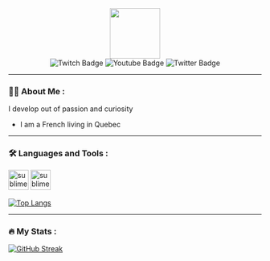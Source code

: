 <div id="header" align="center">
	<img src="https://avatars.githubusercontent.com/u/21962065?v=4" width="100"/>
</div>

<div id="badges" align="center">
	<img src="https://img.shields.io/badge/Twitch-purple?style=for-the-badge&logo=twitch&logoColor=white" alt="Twitch Badge"/>
	<img src="https://img.shields.io/badge/YouTube-red?style=for-the-badge&logo=youtube&logoColor=white" alt="Youtube Badge"/>
	<img src="https://img.shields.io/badge/Twitter-blue?style=for-the-badge&logo=twitter&logoColor=white" alt="Twitter Badge"/>
</div>

<div id="badge2" align="center">
	<img src="https://komarev.com/ghpvc/?username=clementlapizza&style=flat-square&color=blue" alt=""/>
</div>

---

### :man_technologist: About Me :
I develop out of passion and curiosity
- I am a French living in Quebec

---

### :hammer_and_wrench: Languages and Tools :
<div>
	<img width="40" height="40" alt="sublime text" src="https://upload.wikimedia.org/wikipedia/en/thumb/d/d2/Sublime_Text_3_logo.png/150px-Sublime_Text_3_logo.png">
	<img width="40" height="40" alt="sublime merge" src="https://1.bp.blogspot.com/-_YIEEn5rmdc/XtMvatwaRkI/AAAAAAAAT-s/BGQhnk5R7Fo0RG7UO652Ze4OEtq_aZBuwCLcBGAsYHQ/s1600/Sublime-Merge-.png">
</div>

[![Top Langs](https://github-readme-stats.vercel.app/api/top-langs/?username=clementlapizza&layout=compact&theme=vision-friendly-dark)](https://github.com/anuraghazra/github-readme-stats)

---

### :fire: My Stats :
[![GitHub Streak](http://github-readme-streak-stats.herokuapp.com?user=clementlapizza&theme=dark&background=000000)](https://git.io/streak-stats)

